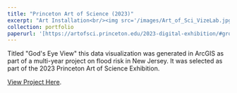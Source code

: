```yaml
---
title: "Princeton Art of Science (2023)"
excerpt: "Art Installation<br/><img src='/images/Art_of_Sci_VizeLab.jpg'>"
collection: portfolio
paperurl: '[https://artofsci.princeton.edu/2023-digital-exhibition/#group-25]'
---
```


Titled "God's Eye View" this data visualization was generated in ArcGIS as part of a multi-year project on flood risk in New Jersey. It was selected as part of the 2023 Princeton Art of Science Exhibition.  
 
 [View Project Here](https://artofsci.princeton.edu/2023-digital-exhibition/#group-25).

